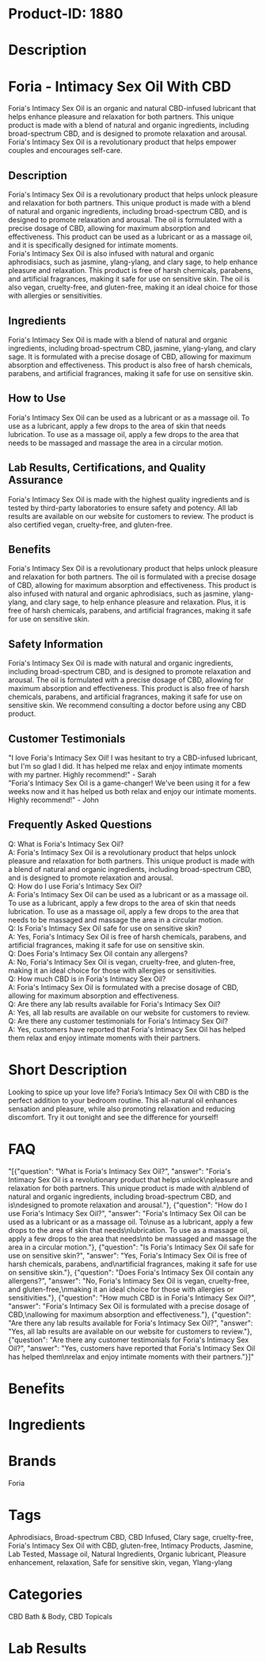 # Product-ID: 1880

# Description

<h1>Foria - Intimacy Sex Oil With CBD</h1>
<p>Foria's Intimacy Sex Oil is an organic and natural CBD-infused lubricant that helps enhance pleasure and relaxation for both partners. This unique product is made with a blend of natural and organic ingredients, including broad-spectrum CBD, and is designed to promote relaxation and arousal. Foria's Intimacy Sex Oil is a revolutionary product that helps empower couples and encourages self-care.</p>
<h2>Description</h2>
<p>Foria's Intimacy Sex Oil is a revolutionary product that helps unlock pleasure and relaxation for both partners. This unique product is made with a blend of natural and organic ingredients, including broad-spectrum CBD, and is designed to promote relaxation and arousal. The oil is formulated with a precise dosage of CBD, allowing for maximum absorption and effectiveness. This product can be used as a lubricant or as a massage oil, and it is specifically designed for intimate moments.<br />
Foria's Intimacy Sex Oil is also infused with natural and organic aphrodisiacs, such as jasmine, ylang-ylang, and clary sage, to help enhance pleasure and relaxation. This product is free of harsh chemicals, parabens, and artificial fragrances, making it safe for use on sensitive skin. The oil is also vegan, cruelty-free, and gluten-free, making it an ideal choice for those with allergies or sensitivities.</p>
<h2>Ingredients</h2>
<p>Foria's Intimacy Sex Oil is made with a blend of natural and organic ingredients, including broad-spectrum CBD, jasmine, ylang-ylang, and clary sage. It is formulated with a precise dosage of CBD, allowing for maximum absorption and effectiveness. This product is also free of harsh chemicals, parabens, and artificial fragrances, making it safe for use on sensitive skin.</p>
<h2>How to Use</h2>
<p>Foria's Intimacy Sex Oil can be used as a lubricant or as a massage oil. To use as a lubricant, apply a few drops to the area of skin that needs lubrication. To use as a massage oil, apply a few drops to the area that needs to be massaged and massage the area in a circular motion.</p>
<h2>Lab Results, Certifications, and Quality Assurance</h2>
<p>Foria's Intimacy Sex Oil is made with the highest quality ingredients and is tested by third-party laboratories to ensure safety and potency. All lab results are available on our website for customers to review. The product is also certified vegan, cruelty-free, and gluten-free.</p>
<h2>Benefits</h2>
<p>Foria's Intimacy Sex Oil is a revolutionary product that helps unlock pleasure and relaxation for both partners. The oil is formulated with a precise dosage of CBD, allowing for maximum absorption and effectiveness. This product is also infused with natural and organic aphrodisiacs, such as jasmine, ylang-ylang, and clary sage, to help enhance pleasure and relaxation. Plus, it is free of harsh chemicals, parabens, and artificial fragrances, making it safe for use on sensitive skin.</p>
<h2>Safety Information</h2>
<p>Foria's Intimacy Sex Oil is made with natural and organic ingredients, including broad-spectrum CBD, and is designed to promote relaxation and arousal. The oil is formulated with a precise dosage of CBD, allowing for maximum absorption and effectiveness. This product is also free of harsh chemicals, parabens, and artificial fragrances, making it safe for use on sensitive skin. We recommend consulting a doctor before using any CBD product.</p>
<h2>Customer Testimonials</h2>
<p>"I love Foria's Intimacy Sex Oil! I was hesitant to try a CBD-infused lubricant, but I'm so glad I did. It has helped me relax and enjoy intimate moments with my partner. Highly recommend!" - Sarah<br />
"Foria's Intimacy Sex Oil is a game-changer! We've been using it for a few weeks now and it has helped us both relax and enjoy our intimate moments. Highly recommend!" - John</p>
<h2>Frequently Asked Questions</h2>
<p>Q: What is Foria's Intimacy Sex Oil?<br />
A: Foria's Intimacy Sex Oil is a revolutionary product that helps unlock pleasure and relaxation for both partners. This unique product is made with a blend of natural and organic ingredients, including broad-spectrum CBD, and is designed to promote relaxation and arousal.<br />
Q: How do I use Foria's Intimacy Sex Oil?<br />
A: Foria's Intimacy Sex Oil can be used as a lubricant or as a massage oil. To use as a lubricant, apply a few drops to the area of skin that needs lubrication. To use as a massage oil, apply a few drops to the area that needs to be massaged and massage the area in a circular motion.<br />
Q: Is Foria's Intimacy Sex Oil safe for use on sensitive skin?<br />
A: Yes, Foria's Intimacy Sex Oil is free of harsh chemicals, parabens, and artificial fragrances, making it safe for use on sensitive skin.<br />
Q: Does Foria's Intimacy Sex Oil contain any allergens?<br />
A: No, Foria's Intimacy Sex Oil is vegan, cruelty-free, and gluten-free, making it an ideal choice for those with allergies or sensitivities.<br />
Q: How much CBD is in Foria's Intimacy Sex Oil?<br />
A: Foria's Intimacy Sex Oil is formulated with a precise dosage of CBD, allowing for maximum absorption and effectiveness.<br />
Q: Are there any lab results available for Foria's Intimacy Sex Oil?<br />
A: Yes, all lab results are available on our website for customers to review.<br />
Q: Are there any customer testimonials for Foria's Intimacy Sex Oil?<br />
A: Yes, customers have reported that Foria's Intimacy Sex Oil has helped them relax and enjoy intimate moments with their partners.</p>


# Short Description

<p>Looking to spice up your love life? Foria&#8217;s Intimacy Sex Oil with CBD is the perfect addition to your bedroom routine. This all-natural oil enhances sensation and pleasure, while also promoting relaxation and reducing discomfort. Try it out tonight and see the difference for yourself!</p>


# FAQ
"[{\"question\": \"What is Foria's Intimacy Sex Oil?\", \"answer\": \"Foria's Intimacy Sex Oil is a revolutionary product that helps unlock\\npleasure and relaxation for both partners. This unique product is made with a\\nblend of natural and organic ingredients, including broad-spectrum CBD, and is\\ndesigned to promote relaxation and arousal.\"}, {\"question\": \"How do I use Foria's Intimacy Sex Oil?\", \"answer\": \"Foria's Intimacy Sex Oil can be used as a lubricant or as a massage oil. To\\nuse as a lubricant, apply a few drops to the area of skin that needs\\nlubrication. To use as a massage oil, apply a few drops to the area that needs\\nto be massaged and massage the area in a circular motion.\"}, {\"question\": \"Is Foria's Intimacy Sex Oil safe for use on sensitive skin?\", \"answer\": \"Yes, Foria's Intimacy Sex Oil is free of harsh chemicals, parabens, and\\nartificial fragrances, making it safe for use on sensitive skin.\"}, {\"question\": \"Does Foria's Intimacy Sex Oil contain any allergens?\", \"answer\": \"No, Foria's Intimacy Sex Oil is vegan, cruelty-free, and gluten-free,\\nmaking it an ideal choice for those with allergies or sensitivities.\"}, {\"question\": \"How much CBD is in Foria's Intimacy Sex Oil?\", \"answer\": \"Foria's Intimacy Sex Oil is formulated with a precise dosage of CBD,\\nallowing for maximum absorption and effectiveness.\"}, {\"question\": \"Are there any lab results available for Foria's Intimacy Sex Oil?\", \"answer\": \"Yes, all lab results are available on our website for customers to review.\"}, {\"question\": \"Are there any customer testimonials for Foria's Intimacy Sex Oil?\", \"answer\": \"Yes, customers have reported that Foria's Intimacy Sex Oil has helped them\\nrelax and enjoy intimate moments with their partners.\"}]"

# Benefits



# Ingredients



# Brands

Foria

# Tags

Aphrodisiacs, Broad-spectrum CBD, CBD Infused, Clary sage, cruelty-free, Foria's Intimacy Sex Oil with CBD, gluten-free, Intimacy Products, Jasmine, Lab Tested, Massage oil, Natural Ingredients, Organic lubricant, Pleasure enhancement, relaxation, Safe for sensitive skin, vegan, Ylang-ylang

# Categories

CBD Bath &amp; Body, CBD Topicals

# Lab Results
